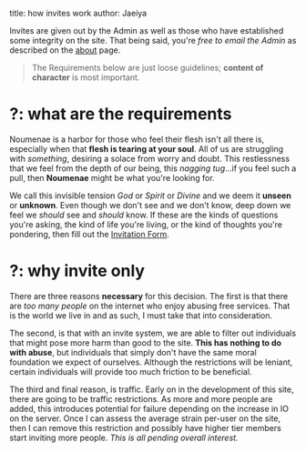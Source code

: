 title: how invites work
author: Jaeiya

Invites are given out by the Admin as well as those who have established some integrity on the site. That being said, you're _free to email the Admin_ as described on the [about] page.

> The Requirements below are just loose guidelines; **content of character** is most important.

# ?: what are the requirements

Noumenae is a harbor for those who feel their flesh isn't all there is, especially when that **flesh is tearing at your soul**. All of us are struggling with _something_, desiring a solace from worry and doubt. This restlessness that we feel from the depth of our being, this _nagging tug_...if you feel such a pull, then **Noumenae** might be what you're looking for.

We call this invisible tension _God_ or _Spirit_ or _Divine_ and we deem it **unseen** or **unknown**. Even though we don't see and we don't know, deep down we feel we _should_ see and _should_ know. If these are the kinds of questions you're asking, the kind of life you're living, or the kind of thoughts you're pondering, then fill out the [Invitation Form].

# ?: why invite only

There are three reasons **necessary** for this decision. The first is that there are _too many people_ on the internet who enjoy abusing free services. That is the world we live in and as such, I must take that into consideration.

The second, is that with an invite system, we are able to filter out individuals that might pose more harm than good to the site. **This has nothing to do with abuse**, but individuals that simply don't have the same moral foundation we expect of ourselves. Although the restrictions will be leniant, certain individuals will provide too much friction to be beneficial.

The third and final reason, is traffic. Early on in the development of this site, there are going to be traffic restrictions. As more and more people are added, this introduces potential for failure depending on the increase in IO on the server. Once I can assess the average strain per-user on the site, then I can remove this restriction and possibly have higher tier members start inviting more people. _This is all pending overall interest._

[about]:#/about
[invitation form]:#/invites
